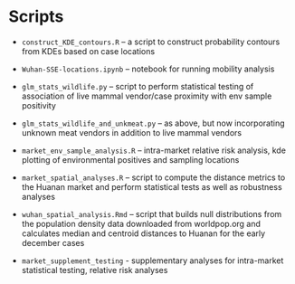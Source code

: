 # Scripts

- `construct_KDE_contours.R` – a script to construct probability contours from KDEs based on case locations

- `Wuhan-SSE-locations.ipynb` – notebook for running mobility analysis

- `glm_stats_wildlife.py` – script to perform statistical testing of association of live mammal vendor/case proximity with env sample positivity

- `glm_stats_wildlife_and_unkmeat.py` – as above, but now incorporating unknown meat vendors in addition to live mammal vendors

- `market_env_sample_analysis.R` – intra-market relative risk analysis, kde plotting of environmental positives and sampling locations

- `market_spatial_analyses.R` – script to compute the distance metrics to the Huanan market and perform statistical tests as well as robustness analyses 

- `wuhan_spatial_analysis.Rmd` – script that builds null distributions from the population density data downloaded from worldpop.org and calculates median and centroid distances to Huanan for the early december cases

- `market_supplement_testing` - supplementary analyses for intra-market statistical testing, relative risk analyses
